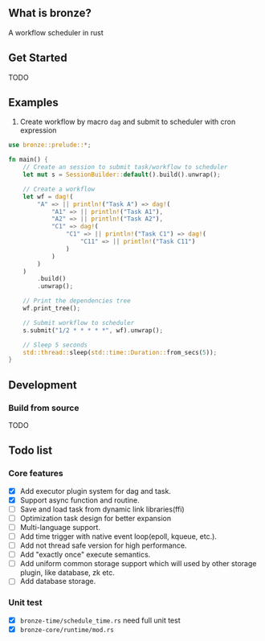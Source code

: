 ## What is bronze?

A workflow scheduler in rust

## Get Started

TODO

## Examples

1. Create workflow by macro ```dag``` and submit to scheduler with cron expression

```rust
use bronze::prelude::*;

fn main() {
    // Create an session to submit task/workflow to scheduler
    let mut s = SessionBuilder::default().build().unwrap();

    // Create a workflow
    let wf = dag!(
        "A" => || println!("Task A") => dag!(
            "A1" => || println!("Task A1"),
            "A2" => || println!("Task A2"),
            "C1" => dag!(
                "C1" => || println!("Task C1") => dag!(
                    "C11" => || println!("Task C11")
                )
            )
        )
    )
        .build()
        .unwrap();

    // Print the dependencies tree
    wf.print_tree();

    // Submit workflow to scheduler
    s.submit("1/2 * * * * *", wf).unwrap();

    // Sleep 5 seconds
    std::thread::sleep(std::time::Duration::from_secs(5));
}

```
## Development

### Build from source

TODO

## Todo list

### Core features

- [x] Add executor plugin system for dag and task.
- [x] Support async function and routine.
- [ ] Save and load task from dynamic link libraries(ffi)
- [ ] Optimization task design for better expansion
- [ ] Multi-language support.
- [ ] Add time trigger with native event loop(epoll, kqueue, etc.).
- [ ] Add not thread safe version for high performance.
- [ ] Add "exactly once" execute semantics.
- [ ] Add uniform common storage support which will used by other storage plugin, like database, zk etc.
- [ ] Add database storage.

### Unit test

- [x] ```bronze-time/schedule_time.rs``` need full unit test
- [x] ```bronze-core/runtime/mod.rs```
